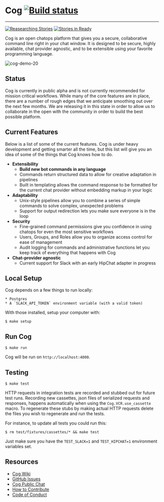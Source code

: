 # Cog  [![Build status](https://badge.buildkite.com/ce01baf77e07a728f3d80575254634c3d63d8a5eda69ba7fb3.svg?branch=master)](https://buildkite.com/operable/cog)

------

[![Reasearching Stories](https://badge.waffle.io/operable/cog.svg?label=research&title=Researching)](http://waffle.io/operable/cog)
[![Stories in Ready](https://badge.waffle.io/operable/cog.svg?label=ready&title=Ready)](http://waffle.io/operable/cog)

Cog is an open chatops platform that gives you a secure, collaborative command line right in your chat window. It is designed to be secure, highly available, chat provider agnostic, and to be extensible using your favorite programming language.

![cog-demo-20](https://cloud.githubusercontent.com/assets/1198/13233523/00b9f602-d982-11e5-9177-9442e3ff54de.gif)

## Status

Cog is currently in public alpha and is not currently recommended for mission critical workflows. While many of the core features are in place, there are a number of rough edges that we anticipate smoothing out over the next few months. We are releasing it in this state in order to allow us to collaborate in the open with the community in order to build the best possible platform.

## Current Features

Below is a list of some of the current features. Cog is under heavy development and getting smarter all the time, but this list will give you an idea of some of the things that Cog knows how to do.

* **Extensibility**
  * __Build new bot commands in any language__
  * Commands return structured data to allow for creative adaptation in pipelines
  * Built in templating allows the command response to be formatted for the current chat provider without embedding markup in your logic
* **Adaptability**
  * Unix-style pipelines allow you to combine a series of simple commands to solve complex, unexpected problems
  * Support for output redirection lets you make sure everyone is in the loop
* **Security**
  * Fine-grained command permissions give you confidence in using chatops for even the most sensitive workflows
  * Users, Groups, and Roles allow you to organize access control for ease of management
  * Audit logging for commands and administrative functions let you keep track of everything that happens with Cog
* **Chat-provider agnostic**
  * Current support for Slack with an early HipChat adapter in progress

## Local Setup

Cog depends on a few things to run locally:

    * Postgres
    * A `SLACK_API_TOKEN` environment variable (with a valid token)

With those installed, setup your computer with:

    $ make setup

## Run Cog

    $ make run

Cog will be run on `http://localhost:4000`.

## Testing

    $ make test

HTTP requests in integration tests are recorded and stubbed out for future test
runs. Recording new cassettes, json files of serialized requests and responses,
happens automatically when using the `Cog.VCR.use_cassette` macro. To
regenerate these stubs by making actual HTTP requests delete the files you wish
to regenerate and run the tests.

For instance, to update all tests you could run this:

    $ rm test/fixtures/cassettes/* && make test

Just make sure you have the `TEST_SLACK=1` and `TEST_HIPCHAT=1`
environment variables set.

## Resources

* [Cog Wiki](https://github.com/operable/cog/wiki)
* [GitHub Issues](https://github.com/operable/cog/issues)
* [Cog Public Chat](http://slack.operable.io/)
* [How to Contribute](https://github.com/operable/cog/blob/master/CONTRIBUTING.md)
* [Code of Conduct](https://github.com/operable/cog/blob/master/CODE_OF_CONDUCT.md)
